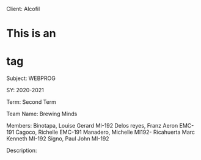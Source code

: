 Client: Alcofil

# This is an <h1> tag

Subject: WEBPROG

SY: 2020-2021

Term: Second Term

Team Name: Brewing Minds

Members:
Binotapa, Louise Gerard MI-192
Delos reyes, Franz Aeron EMC-191
Cagoco, Richelle EMC-191
Manadero, Michelle MI192-
Ricahuerta Marc Kenneth MI-192
Signo, Paul John MI-192

Description:
<!-- add text here -->
